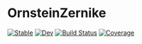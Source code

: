 # OrnsteinZernike

[![Stable](https://img.shields.io/badge/docs-stable-blue.svg)](https://edwinb-ai.github.io/OrnsteinZernike.jl/stable)
[![Dev](https://img.shields.io/badge/docs-dev-blue.svg)](https://edwinb-ai.github.io/OrnsteinZernike.jl/dev)
[![Build Status](https://github.com/edwinb-ai/OrnsteinZernike.jl/actions/workflows/CI.yml/badge.svg?branch=main)](https://github.com/edwinb-ai/OrnsteinZernike.jl/actions/workflows/CI.yml?query=branch%3Amain)
[![Coverage](https://codecov.io/gh/edwinb-ai/OrnsteinZernike.jl/branch/main/graph/badge.svg)](https://codecov.io/gh/edwinb-ai/OrnsteinZernike.jl)
